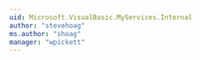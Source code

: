 ```yaml
---
uid: Microsoft.VisualBasic.MyServices.Internal
author: "stevehoag"
ms.author: "shoag"
manager: "wpickett"
---
```

